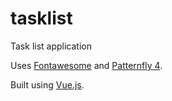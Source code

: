 # tasklist
Task list application

Uses [Fontawesome](https://fontawesome.com/) and [Patternfly 4](https://www.patternfly.org/v4/).

Built using [Vue.js](https://vuejs.org).
